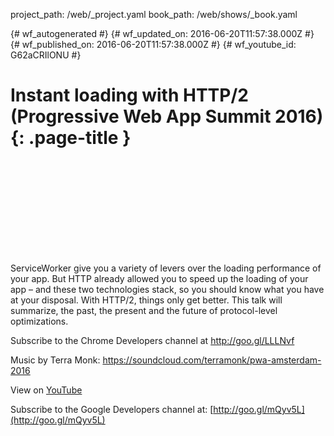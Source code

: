 project_path: /web/_project.yaml
book_path: /web/shows/_book.yaml

{# wf_autogenerated #}
{# wf_updated_on: 2016-06-20T11:57:38.000Z #}
{# wf_published_on: 2016-06-20T11:57:38.000Z #}
{# wf_youtube_id: G62aCRIlONU #}

# Instant loading with HTTP/2 (Progressive Web App Summit 2016) {: .page-title }


<div class="video-wrapper">
  <iframe class="devsite-embedded-youtube-video" data-video-id="G62aCRIlONU"
          data-autohide="1" data-showinfo="0" frameborder="0" allowfullscreen>
  </iframe>
</div>

ServiceWorker give you a variety of levers over the loading performance of your app. But HTTP already allowed you to speed up the loading of your app – and these two technologies stack, so you should know what you have at your disposal. With HTTP/2, things only get better. This talk will summarize, the past, the present and the future of protocol-level optimizations.

Subscribe to the Chrome Developers channel at http://goo.gl/LLLNvf

Music by Terra Monk: https://soundcloud.com/terramonk/pwa-amsterdam-2016

View on [YouTube](https://youtu.be/G62aCRIlONU)

Subscribe to the Google Developers channel at: [http://goo.gl/mQyv5L](http://goo.gl/mQyv5L)
